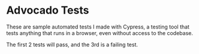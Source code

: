 # Advocado Tests
These are sample automated tests I made with Cypress, a testing tool that tests anything that runs in a browser, even without access to the codebase.

The first 2 tests will pass, and the 3rd is a failing test.
